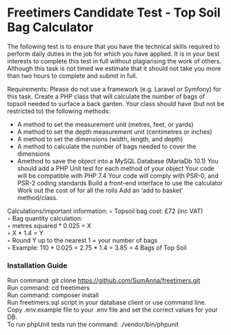 # Freetimers Candidate Test - Top Soil Bag Calculator

The following test is to ensure that you have the technical skills required to perform daily
duties in the job for which you have applied. It is in your best interests to complete this test
in full without plagiarising the work of others.
Although this task is not timed we estimate that it should not take you more than two hours
to complete and submit in full.

Requirements:
Please do not use a framework (e.g. Laravel or Symfony) for this task.
Create a PHP class that will calculate the number of bags of topsoil needed to surface a
back garden.
Your class should have (but not be restricted to) the following methods:
* A method to set the measurement unit (metres, feet, or yards)
* A method to set the depth measurement unit (centimetres or inches)
* A method to set the dimensions (width, length, and depth)
* A method to calculate the number of bags needed to cover the dimensions
* Amethod to save the object into a MySQL Database (MariaDb 10.1)
You should add a PHP Unit test for each method of your object
Your code will be compatible with PHP 7.4
Your code will comply with PSR-0, and PSR-2 coding standards
Build a front-end interface to use the calculator
Work out the cost of for all the rolls
Add an ‘add to basket’ method/class.

Calculations/important information:
◦ Topsoil bag cost: £72 (inc VAT)<br />
◦ Bag quantity calculation:<br />
◦ metres squared * 0.025 = X<br />
◦ X * 1.4 = Y<br />
◦ Round Y up to the nearest 1 = your number of bags<br />
◦ Example: 110 * 0.025 = 2.75 * 1.4 = 3.85 = 4 Bags of Top Soil<br />

### Installation Guide
Run command: git clone https://github.com/SumAnna/freetimers.git<br />
Run command: cd freetimers<br />
Run command: composer install<br />
Run freetimers.sql script in your database client or use command line.<br />
Copy .env.example file to your .env file and set the correct values for your DB.<br />
To run phpUnit tests run the command: ./vendor/bin/phpunit<br />
